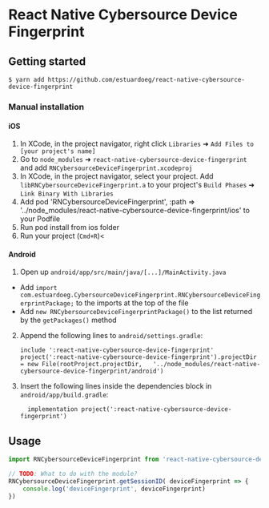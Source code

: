 
# React Native Cybersource Device Fingerprint

## Getting started

`$ yarn add https://github.com/estuardoeg/react-native-cybersource-device-fingerprint`

### Manual installation


#### iOS

1. In XCode, in the project navigator, right click `Libraries` ➜ `Add Files to [your project's name]`
2. Go to `node_modules` ➜ `react-native-cybersource-device-fingerprint` and add `RNCybersourceDeviceFingerprint.xcodeproj`
3. In XCode, in the project navigator, select your project. Add `libRNCybersourceDeviceFingerprint.a` to your project's `Build Phases` ➜ `Link Binary With Libraries`
4. Add pod 'RNCybersourceDeviceFingerprint', :path => '../node_modules/react-native-cybersource-device-fingerprint/ios' to your Podfile
5. Run pod install from ios folder
5. Run your project (`Cmd+R`)<

#### Android

1. Open up `android/app/src/main/java/[...]/MainActivity.java`
  - Add `import com.estuardoeg.CybersourceDeviceFingerprint.RNCybersourceDeviceFingerprintPackage;` to the imports at the top of the file
  - Add `new RNCybersourceDeviceFingerprintPackage()` to the list returned by the `getPackages()` method
2. Append the following lines to `android/settings.gradle`:
  	```
  	include ':react-native-cybersource-device-fingerprint'
  	project(':react-native-cybersource-device-fingerprint').projectDir = new File(rootProject.projectDir, 	'../node_modules/react-native-cybersource-device-fingerprint/android')
  	```
3. Insert the following lines inside the dependencies block in `android/app/build.gradle`:
  	```
      implementation project(':react-native-cybersource-device-fingerprint')
  	```


## Usage
```javascript
import RNCybersourceDeviceFingerprint from 'react-native-cybersource-device-fingerprint'

// TODO: What to do with the module?
RNCybersourceDeviceFingerprint.getSessionID( deviceFingerprint => {
	console.log('deviceFingerprint', deviceFingerprint)
})
```
  